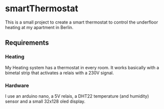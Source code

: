 # smartThermostat
This is a small project to create a smart thermostat to control the underfloor heating at my apartment in Berlin.

## Requirements

### Heating

My Heating system has a thermostat in every room. It works basically with a bimetal strip that activates a relais with a 230V signal.

### Hardware
I use an arduino nano, a 5V relais, a DHT22 temperature (and humidity) sensor and a small 32x128 oled display.
